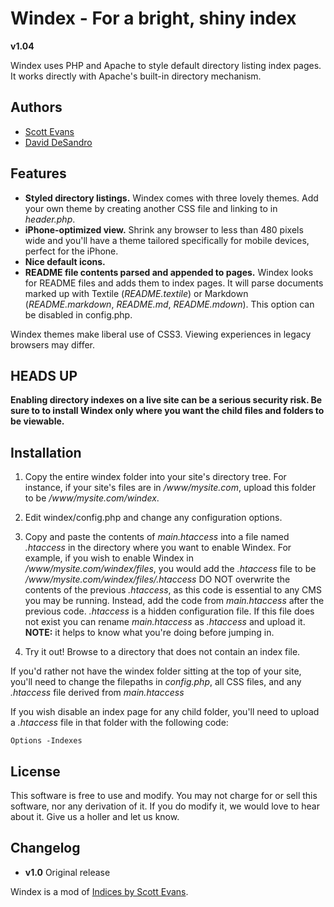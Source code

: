 Windex - For a bright, shiny index
==================================

**v1.04**

Windex uses PHP and Apache to style default directory listing index pages. It works directly with Apache's built-in directory mechanism. 

Authors
-------

* [Scott Evans](http://antisleep.com)
* [David DeSandro](http://desandro.com)


Features
--------

* **Styled directory listings.** Windex comes with three lovely themes. Add your own theme by creating another CSS file and linking to in _header.php_.
* **iPhone-optimized view.** Shrink any browser to less than 480 pixels wide and you'll have a theme tailored specifically for mobile devices, perfect for the iPhone.
* **Nice default icons.**
* **README file contents parsed and appended to pages.** Windex looks for README files and adds them to index pages. It will parse documents marked up with Textile (_README.textile_) or Markdown (_README.markdown_, _README.md_, _README.mdown_). This option can be disabled in config.php.

Windex themes make liberal use of CSS3. Viewing experiences in legacy browsers may differ.

HEADS UP
--------

**Enabling directory indexes on a live site can be a serious security risk. Be sure to to install Windex only where you want the child files and folders to be viewable.**

Installation
------------

1. Copy the entire windex folder into your site's directory tree. For instance, if your site's files are in _/www/mysite.com_, upload this folder to be _/www/mysite.com/windex_.

2. Edit windex/config.php and change any configuration options. 

3. Copy and paste the contents of _main.htaccess_ into a file named _.htaccess_ in the directory where you want to enable Windex. For example, if you wish to enable Windex in _/www/mysite.com/windex/files_, you would add the _.htaccess_ file to be _/www/mysite.com/windex/files/.htaccess_  DO NOT overwrite the contents of the previous _.htaccess_, as this code is essential to any CMS you may be running. Instead, add the code from _main.htaccess_ after the previous code. _.htaccess_ is a hidden configuration file. If this file does not exist you can rename _main.htaccess_ as _.htaccess_ and upload it.  **NOTE:**  it helps to know what you're doing before jumping in.  

4. Try it out!  Browse to a directory that does not contain an index file.

If you'd rather not have the windex folder sitting at the top of your site, you'll need to change the filepaths in _config.php_, all CSS files, and any _.htaccess_ file derived from _main.htaccess_

If you wish disable an index page for any child folder, you'll need to upload a _.htaccess_ file in that folder with the following code:

    Options -Indexes

License
-------

This software is free to use and modify.  You may not charge for or sell this software, nor any derivation of it. If you do modify it, we would love to hear about it. Give us a holler and let us know.

Changelog
---------

* **v1.0** Original release

Windex is a mod of [Indices by Scott Evans](http://antisleep.com/indices/).
